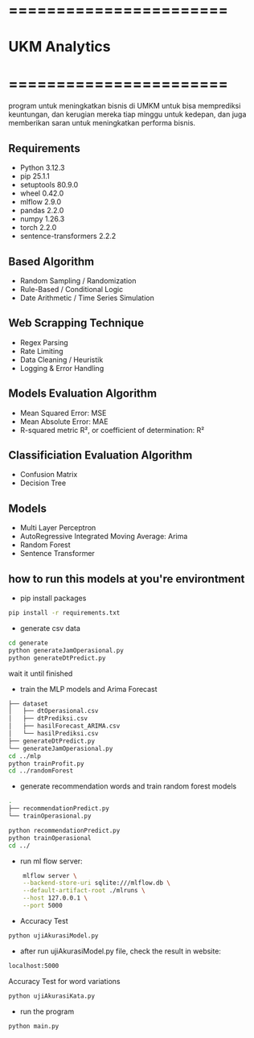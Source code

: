 # =======================
# UKM Analytics
# =======================
program untuk meningkatkan bisnis di UMKM untuk bisa memprediksi keuntungan, dan kerugian mereka tiap minggu untuk kedepan, dan juga memberikan saran untuk meningkatkan performa bisnis.

## Requirements
-   Python 3.12.3
-   pip 25.1.1
-   setuptools 80.9.0
-   wheel 0.42.0
-   mlflow 2.9.0
-   pandas 2.2.0
-   numpy 1.26.3
-   torch 2.2.0
-   sentence-transformers 2.2.2

## Based Algorithm
-   Random Sampling / Randomization
-   Rule-Based / Conditional Logic
-   Date Arithmetic / Time Series Simulation

## Web Scrapping Technique
-   Regex Parsing
-   Rate Limiting
-   Data Cleaning / Heuristik
-   Logging & Error Handling


## Models Evaluation Algorithm
-   Mean Squared Error: MSE
-   Mean Absolute Error: MAE
-   R-squared metric R², or coefficient of determination: R²

## Classificiation Evaluation Algorithm
-   Confusion Matrix
-   Decision Tree

## Models
-   Multi Layer Perceptron
-   AutoRegressive Integrated Moving Average: Arima
-   Random Forest
-   Sentence Transformer


## how to run this models at you're environtment
- pip install packages
```bash
pip install -r requirements.txt
```

- generate csv data
```bash
cd generate
python generateJamOperasional.py
python generateDtPredict.py
```
wait it until finished

- train the MLP models and Arima Forecast
```bash
├── dataset
│   ├── dtOperasional.csv
│   ├── dtPrediksi.csv
│   ├── hasilForecast_ARIMA.csv
│   └── hasilPrediksi.csv
├── generateDtPredict.py
└── generateJamOperasional.py
cd ../mlp
python trainProfit.py
cd ../randomForest
```

- generate recommendation words and train random forest models
```bash
.
├── recommendationPredict.py
└── trainOperasional.py

python recommendationPredict.py
python trainOperasional
cd ../
```

- run ml flow server:
```bash
    mlflow server \
    --backend-store-uri sqlite:///mlflow.db \
    --default-artifact-root ./mlruns \
    --host 127.0.0.1 \
    --port 5000
```

- Accuracy Test
```bash
python ujiAkurasiModel.py
```
- after run ujiAkurasiModel.py file, check the result in website:
```bash
localhost:5000
```
Accuracy Test for word variations
```bash
python ujiAkurasiKata.py
```
-   run the program
```bash
python main.py
```